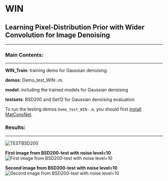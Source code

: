 # WIN
## Learning Pixel-Distribution Prior with Wider Convolution for Image Denoising
-----------------------------------------------------------------
### Main Contents:
-----------------------------------------------------------------
**WIN_Train**: training demo for Gaussian denoising.

**demos**:  Demo_test_WIN-.m.

**model**: including the trained models for Gaussian denoising 

**testsets**: BSD200 and Set12 for Gaussian denoising evaluation

To run the testing demos `Demo_test_WIN-.m`, you should first [install](http://www.vlfeat.org/matconvnet/install/) [MatConvNet](http://www.vlfeat.org/matconvnet/).


### Results:
-----------------------------------------------------------------
![TESTBSD200](http://imgur.com/iKnZLSz.png)

**First image from BSD200-test with noise level=10**
![First image from BSD200-test with noise level=10](http://i.imgur.com/4WkiKXI.png)

**Second image from BSD200-test with noise level=10**
![Second image from BSD200-test with noise level=10](http://imgur.com/kRH8oFx.png)

